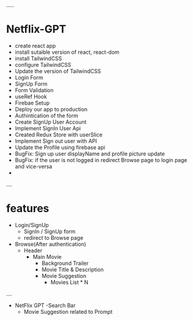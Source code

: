 .....

# Netflix-GPT

- create react app
- install sutaible version of react, react-dom
- install TailwindCSS
- configure TailwindCSS
- Update the version of TailwindCSS
- Login Form
- SignUp Form
- Form Validation
- useRef Hook
- Firebae Setup
- Deploy our app to production
- Authintication of the form
- Create SignUp User Account
- Implement SignIn User Api
- Created Redux Store with userSlice
- Implement Sign out user with API
- Update the Profile using firebase api
- BugFix: Sign up user displayName and profile picture update
- BugFix: if the user is not logged in redirect Browse page to login page and vice-versa
-

....

# features

- Login/SignUp
  - SignIn / SignUp form
  - redirect to Browse page
- Browse(After authentication)
  - Header
    - Main Movie
      - Background Trailer
      - Movie Title & Description
      - Movie Suggestion
        - Movies List \* N

....

- NetFlix GPT
  -Search Bar
  - Movie Suggestion related to Prompt
